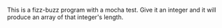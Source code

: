 This is a fizz-buzz program with a mocha test. Give it an integer and it will produce an array of that integer's length.